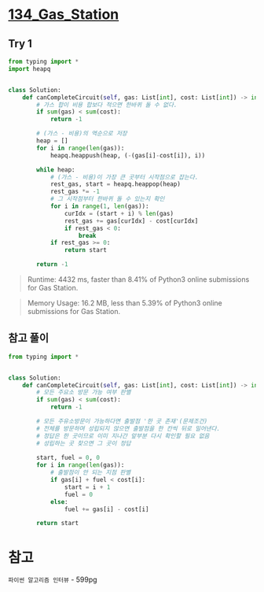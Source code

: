# [134_Gas_Station](https://leetcode.com/problems/insertion-sort-list/)

## Try 1
```python
from typing import *
import heapq


class Solution:
    def canCompleteCircuit(self, gas: List[int], cost: List[int]) -> int:
        # 가스 합이 비용 합보다 적으면 한바퀴 돌 수 없다.
        if sum(gas) < sum(cost):
            return -1

        # (가스 - 비용)의 역순으로 저장
        heap = []
        for i in range(len(gas)):
            heapq.heappush(heap, (-(gas[i]-cost[i]), i))

        while heap:
            # (가스 - 비용)이 가장 큰 곳부터 시작점으로 잡는다.
            rest_gas, start = heapq.heappop(heap)
            rest_gas *= -1
            # 그 시작점부터 한바퀴 돌 수 있는지 확인
            for i in range(1, len(gas)):
                curIdx = (start + i) % len(gas)
                rest_gas += gas[curIdx] - cost[curIdx]
                if rest_gas < 0:
                    break
            if rest_gas >= 0:
                return start

        return -1
```
> Runtime: 4432 ms, faster than 8.41% of Python3 online submissions for Gas Station.

> Memory Usage: 16.2 MB, less than 5.39% of Python3 online submissions for Gas Station.

## 참고 풀이
```python
from typing import *


class Solution:
    def canCompleteCircuit(self, gas: List[int], cost: List[int]) -> int:
        # 모든 주요소 방문 가능 여부 판별
        if sum(gas) < sum(cost):
            return -1

        # 모든 주유소방문이 가능하다면 출발점 '한 곳 존재'(문제조건)
        # 전체를 방문하며 성립되지 않으면 출발점을 한 칸씩 뒤로 밀어낸다.
        # 정답은 한 곳이므로 이미 지나간 앞부분 다시 확인할 필요 없음
        # 성립하는 곳 찾으면 그 곳이 정답
        
        start, fuel = 0, 0
        for i in range(len(gas)):
            # 출발점이 안 되는 지점 판별
            if gas[i] + fuel < cost[i]:
                start = i + 1
                fuel = 0
            else:
                fuel += gas[i] - cost[i]

        return start
```

# 참고
`파이썬 알고리즘 인터뷰` - 599pg